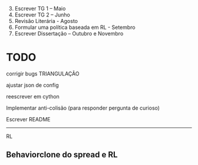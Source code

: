 3)	Escrever TG 1 – Maio
4)	Escrever TG 2 – Junho
5)	Revisão Literária - Agosto
6)	Formular uma política baseada em RL - Setembro
7)	Escrever Dissertação – Outubro e Novembro


# TODO

corrigir bugs TRIANGULAÇÃO

ajustar json de config

reescrever em cython

<!-- condição de parada na simulação: sem diferença estatistica entre amostras anteriores e conjunto total com novas amostras -->

Implementar anti-colisão (para responder pergunta de curioso)

Escrever README

-------------------------------------------------------------
RL

Behaviorclone do spread e RL
-------------------------------------------------------------